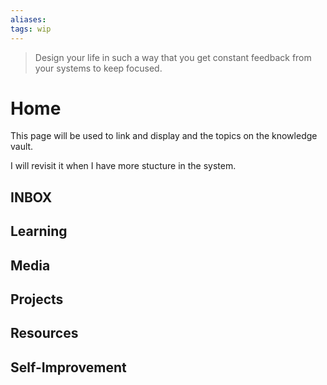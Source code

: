 ```yaml
---
aliases:
tags: wip
---
```


> Design your life in such a way that you get constant feedback from your systems to keep focused.

# Home

This page will be used to link and display and the topics on the knowledge vault.

I will revisit it when I have more stucture in the system.

## INBOX

## Learning

## Media

## Projects

## Resources

## Self-Improvement


